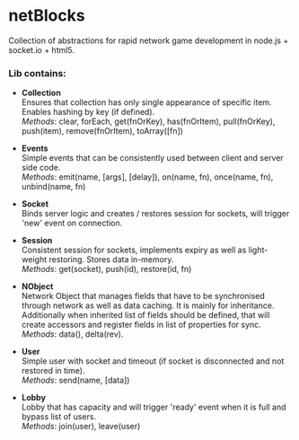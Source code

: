 netBlocks
=========

Collection of abstractions for rapid network game development in node.js + socket.io + html5.

### Lib contains:

* **Collection**  
  Ensures that collection has only single appearance of specific item. Enables hashing by key (if defined).  
  *Methods*: clear, forEach, get(fnOrKey), has(fnOrItem), pull(fnOrKey), push(item), remove(fnOrItem), toArray([fn])

* **Events**  
  Simple events that can be consistently used between client and server side code.  
  *Methods*: emit(name, [args], [delay]), on(name, fn), once(name, fn), unbind(name, fn)

* **Socket**  
  Binds server logic and creates / restores session for sockets, will trigger 'new' event on connection.

* **Session**  
  Consistent session for sockets, implements expiry as well as light-weight restoring. Stores data in-memory.  
  *Methods*: get(socket), push(id), restore(id, fn)

* **NObject**  
  Network Object that manages fields that have to be synchronised through network as well as data caching. It is mainly for inheritance.  
  Additionally when inherited list of fields should be defined, that will create accessors and register fields in list of properties for sync.  
  *Methods*: data(), delta(rev).

* **User**  
  Simple user with socket and timeout (if socket is disconnected and not restored in time).  
  *Methods*: send(name, [data])

* **Lobby**  
  Lobby that has capacity and will trigger 'ready' event when it is full and bypass list of users.  
  *Methods*: join(user), leave(user)
